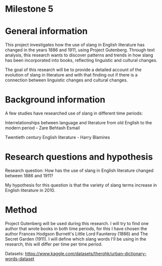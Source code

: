 # Milestone 5

# General information
This project investigates how the use of slang in English literature has changed in the years 1886 and 1911, using Project Gutenberg. Through text analysis, this research wants to discover patterns and trends in how slang has been incorporated into books, reflecting linguistic and cultural changes.

The goal of this research will be to provide a detailed account of the evolution of slang in literature and with that finding out if there is a connection between linguistic changes and cultural changes.

# Background information
A few studies have researched use of slang in different time periods:

Interrelationships between language and literature from old English to the modern period - Zare Behtash Esmail

Twentieth century English literature - Harry Blamires

# Research questions and hypothesis
Research question: How has the use of slang in English literature changed between 1886 and 1911?

My hypothesis for this question is that the variety of slang terms increase in English literature in 2010.

# Method
Project Gutenberg will be used during this research. I will try to find one author that wrote books in both time periods, for this I have chosen the author Frances Hodgson Burnett's Little Lord Faunteroy (1886) and The Secret Garden (1911). I will define which slang words I'll be using in the research, this will differ per time per time period.

Datasets: https://www.kaggle.com/datasets/therohk/urban-dictionary-words-dataset
